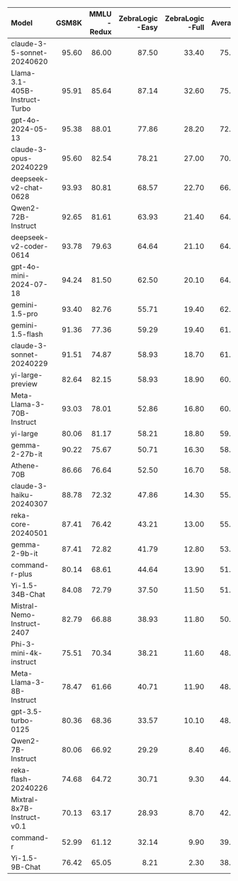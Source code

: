 | Model                         |   GSM8K |   MMLU<br/>-Redux |   ZebraLogic<br/>-Easy |   ZebraLogic<br/>-Full |   Average |
|:------------------------------|--------:|------------------:|-----------------------:|-----------------------:|----------:|
| claude-3-5-sonnet-20240620    |   95.60 |             86.00 |                  87.50 |                  33.40 |     75.62 |
| Llama-3.1-405B-Instruct-Turbo |   95.91 |             85.64 |                  87.14 |                  32.60 |     75.32 |
| gpt-4o-2024-05-13             |   95.38 |             88.01 |                  77.86 |                  28.20 |     72.36 |
| claude-3-opus-20240229        |   95.60 |             82.54 |                  78.21 |                  27.00 |     70.84 |
| deepseek-v2-chat-0628         |   93.93 |             80.81 |                  68.57 |                  22.70 |     66.50 |
| Qwen2-72B-Instruct            |   92.65 |             81.61 |                  63.93 |                  21.40 |     64.90 |
| deepseek-v2-coder-0614        |   93.78 |             79.63 |                  64.64 |                  21.10 |     64.79 |
| gpt-4o-mini-2024-07-18        |   94.24 |             81.50 |                  62.50 |                  20.10 |     64.59 |
| gemini-1.5-pro                |   93.40 |             82.76 |                  55.71 |                  19.40 |     62.82 |
| gemini-1.5-flash              |   91.36 |             77.36 |                  59.29 |                  19.40 |     61.85 |
| claude-3-sonnet-20240229      |   91.51 |             74.87 |                  58.93 |                  18.70 |     61.00 |
| yi-large-preview              |   82.64 |             82.15 |                  58.93 |                  18.90 |     60.66 |
| Meta-Llama-3-70B-Instruct     |   93.03 |             78.01 |                  52.86 |                  16.80 |     60.18 |
| yi-large                      |   80.06 |             81.17 |                  58.21 |                  18.80 |     59.56 |
| gemma-2-27b-it                |   90.22 |             75.67 |                  50.71 |                  16.30 |     58.23 |
| Athene-70B                    |   86.66 |             76.64 |                  52.50 |                  16.70 |     58.12 |
| claude-3-haiku-20240307       |   88.78 |             72.32 |                  47.86 |                  14.30 |     55.81 |
| reka-core-20240501            |   87.41 |             76.42 |                  43.21 |                  13.00 |     55.01 |
| gemma-2-9b-it                 |   87.41 |             72.82 |                  41.79 |                  12.80 |     53.70 |
| command-r-plus                |   80.14 |             68.61 |                  44.64 |                  13.90 |     51.82 |
| Yi-1.5-34B-Chat               |   84.08 |             72.79 |                  37.50 |                  11.50 |     51.47 |
| Mistral-Nemo-Instruct-2407    |   82.79 |             66.88 |                  38.93 |                  11.80 |     50.10 |
| Phi-3-mini-4k-instruct        |   75.51 |             70.34 |                  38.21 |                  11.60 |     48.92 |
| Meta-Llama-3-8B-Instruct      |   78.47 |             61.66 |                  40.71 |                  11.90 |     48.19 |
| gpt-3.5-turbo-0125            |   80.36 |             68.36 |                  33.57 |                  10.10 |     48.10 |
| Qwen2-7B-Instruct             |   80.06 |             66.92 |                  29.29 |                   8.40 |     46.17 |
| reka-flash-20240226           |   74.68 |             64.72 |                  30.71 |                   9.30 |     44.85 |
| Mixtral-8x7B-Instruct-v0.1    |   70.13 |             63.17 |                  28.93 |                   8.70 |     42.73 |
| command-r                     |   52.99 |             61.12 |                  32.14 |                   9.90 |     39.04 |
| Yi-1.5-9B-Chat                |   76.42 |             65.05 |                   8.21 |                   2.30 |     38.00 |